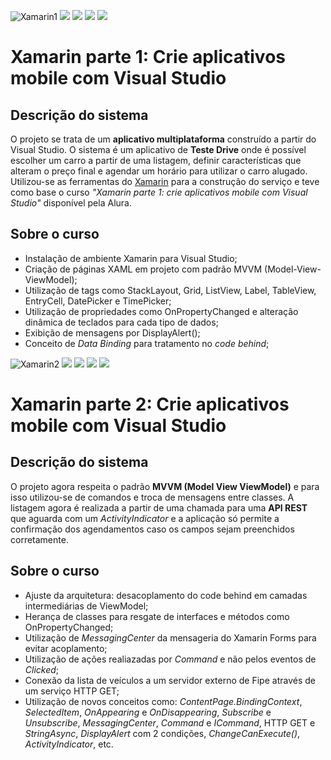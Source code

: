 ![Xamarin1](https://github.com/RedONe06/XamarinApps/assets/98191980/fe3273b6-a147-472b-b327-2267204222b6)
<img src="https://img.shields.io/static/v1?label=by&message=Alura&color=blue&style=for-the-badge"> <img src="https://img.shields.io/static/v1?label=Tech&message=.NET 2.0&color=darkblue&style=for-the-badge&logo=.NET"> <img src="https://img.shields.io/static/v1?label=Tech&message=C%23&color=darkblue&style=for-the-badge&logo=csharp"> <img src="https://img.shields.io/static/v1?label=Tech&message=Xamarin&color=darkblue&style=for-the-badge&logo=xamarin">
# Xamarin parte 1: Crie aplicativos mobile com Visual Studio 
## Descrição do sistema

O projeto se trata de um **aplicativo multiplataforma** construído a partir do Visual Studio. O sistema é um aplicativo de **Teste Drive** onde é possível escolher um carro a partir de uma listagem, definir características que alteram o preço final e agendar um horário para utilizar o carro alugado. Utilizou-se as ferramentas do [Xamarin](https://learn.microsoft.com/pt-br/xamarin/get-started/what-is-xamarin) para a construção do serviço e teve como base o curso _"Xamarin parte 1: crie aplicativos mobile com Visual Studio"_ disponível pela Alura.

## Sobre o curso

- Instalação de ambiente Xamarin para Visual Studio;
- Criação de páginas XAML em projeto com padrão MVVM (Model-View-ViewModel);
- Utilização de tags como StackLayout, Grid, ListView, Label, TableView, EntryCell, DatePicker e  TimePicker;
- Utilização de propriedades como OnPropertyChanged e alteração dinâmica de teclados para cada tipo de dados;
- Exibição de mensagens por DisplayAlert();
- Conceito de _Data Binding_ para tratamento no _code behind_;

  
![Xamarin2](https://github.com/RedONe06/XamarinApps/assets/98191980/ec706674-115e-4bc1-855f-5e30f5c511d2)
<img src="https://img.shields.io/static/v1?label=by&message=Alura&color=blue&style=for-the-badge"> <img src="https://img.shields.io/static/v1?label=Tech&message=.NET 2.0&color=pink&style=for-the-badge&logo=.NET"> <img src="https://img.shields.io/static/v1?label=Tech&message=C%23&color=pink&style=for-the-badge&logo=csharp"> <img src="https://img.shields.io/static/v1?label=Tech&message=Xamarin&color=pink&style=for-the-badge&logo=xamarin">

# Xamarin parte 2: Crie aplicativos mobile com Visual Studio
## Descrição do sistema

O projeto agora respeita o padrão **MVVM (Model View ViewModel)** e para isso utilizou-se de comandos e troca de mensagens entre classes. A listagem agora é realizada a partir de uma chamada para uma **API REST** que aguarda com um _ActivityIndicator_ e a aplicação só permite a confirmação dos agendamentos caso os campos sejam preenchidos corretamente.

## Sobre o curso

- Ajuste da arquitetura: desacoplamento do code behind em camadas intermediárias de ViewModel;
- Herança de classes para resgate de interfaces e métodos como OnPropertyChanged;
- Utilização de _MessagingCenter_ da mensageria do Xamarin Forms para evitar acoplamento;
- Utilização de ações realiazadas por _Command_ e não pelos eventos de _Clicked_;
- Conexão da lista de veículos a um servidor externo de Fipe através de um serviço HTTP GET;
- Utilização de novos conceitos como: _ContentPage.BindingContext_, _SelectedItem_, _OnAppearing_ e _OnDisappearing_, _Subscribe_ e _Unsubscribe_, _MessagingCenter_, _Command_ e _ICommand_, HTTP GET  e _StringAsync_, _DisplayAlert_ com 2 condições, _ChangeCanExecute()_, _ActivityIndicator_, etc.
